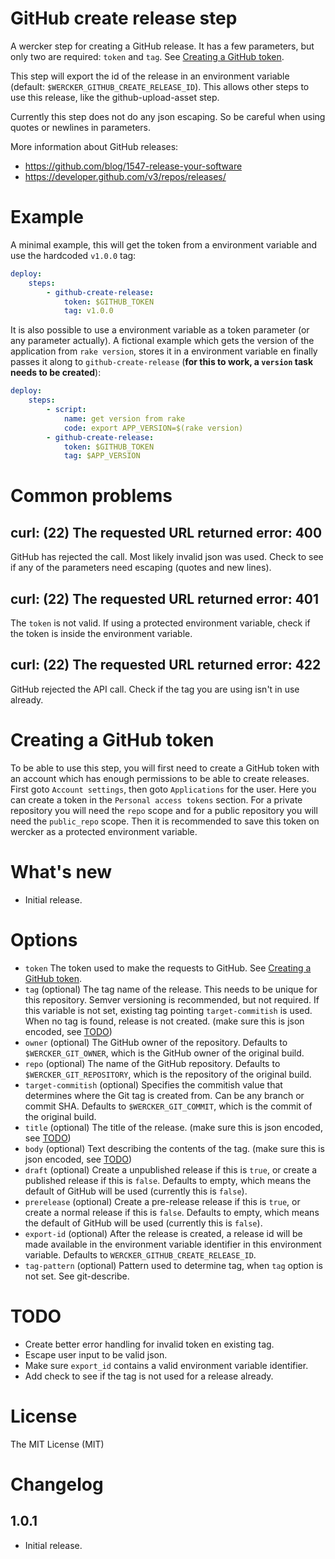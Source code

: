 # GitHub create release step

A wercker step for creating a GitHub release. It has a few parameters, but only two are required: `token` and `tag`. See [Creating a GitHub token](#creating-a-github-token).

This step will export the id of the release in an environment variable (default: `$WERCKER_GITHUB_CREATE_RELEASE_ID`). This allows other steps to use this release, like the github-upload-asset step.

Currently this step does not do any json escaping. So be careful when using quotes or newlines in parameters.

More information about GitHub releases:

- https://github.com/blog/1547-release-your-software
- https://developer.github.com/v3/repos/releases/

# Example

A minimal example, this will get the token from a environment variable and use the hardcoded `v1.0.0` tag:

``` yaml
deploy:
    steps:
        - github-create-release:
            token: $GITHUB_TOKEN
            tag: v1.0.0
```

It is also possible to use a environment variable as a token parameter (or any parameter actually). A fictional example which gets the version of the application from `rake version`, stores it in a environment variable en finally passes it along to `github-create-release` (**for this to work, a `version` task needs to be created**):

``` yaml
deploy:
    steps:
        - script:
            name: get version from rake
            code: export APP_VERSION=$(rake version)
        - github-create-release:
            token: $GITHUB_TOKEN
            tag: $APP_VERSION
```

# Common problems

## curl: (22) The requested URL returned error: 400

GitHub has rejected the call. Most likely invalid json was used. Check to see if any of the parameters need escaping (quotes and new lines).

## curl: (22) The requested URL returned error: 401

The `token` is not valid. If using a protected environment variable, check if the token is inside the environment variable.

## curl: (22) The requested URL returned error: 422

GitHub rejected the API call. Check if the tag you are using isn't in use already.

# Creating a GitHub token

To be able to use this step, you will first need to create a GitHub token with an account which has enough permissions to be able to create releases. First goto `Account settings`, then goto `Applications` for the user. Here you can create a token in the `Personal access tokens` section. For a private repository you will need the `repo` scope and for a public repository you will need the `public_repo` scope. Then it is recommended to save this token on wercker as a protected environment variable.

# What's new

- Initial release.

# Options

- `token` The token used to make the requests to GitHub. See [Creating a GitHub token](#creating-a-github-token).
- `tag` (optional) The tag name of the release. This needs to be unique for this repository. Semver versioning is recommended, but not required. If this variable is not set, existing tag pointing `target-commitish` is used. When no tag is found, release is not created. (make sure this is json encoded, see [TODO](#todo))
- `owner` (optional) The GitHub owner of the repository. Defaults to `$WERCKER_GIT_OWNER`, which is the GitHub owner of the original build.
- `repo` (optional) The name of the GitHub repository. Defaults to `$WERCKER_GIT_REPOSITORY`, which is the repository of the original build.
- `target-commitish` (optional) Specifies the commitish value that determines where the Git tag is created from. Can be any branch or commit SHA. Defaults to `$WERCKER_GIT_COMMIT`, which is the commit of the original build.
- `title` (optional) The title of the release. (make sure this is json encoded, see [TODO](#todo))
- `body` (optional) Text describing the contents of the tag. (make sure this is json encoded, see [TODO](#todo))
- `draft` (optional) Create a unpublished release if this is `true`, or create a published release if this is `false`. Defaults to empty, which means the default of GitHub will be used (currently this is `false`).
- `prerelease` (optional) Create a pre-release release if this is `true`, or create a normal release if this is `false`. Defaults to empty, which means the default of GitHub will be used (currently this is `false`).
- `export-id` (optional) After the release is created, a release id will be made available in the environment variable identifier in this environment variable. Defaults to `WERCKER_GITHUB_CREATE_RELEASE_ID`.
- `tag-pattern` (optional) Pattern used to determine tag, when `tag` option is not set. See git-describe.

# TODO

- Create better error handling for invalid token en existing tag.
- Escape user input to be valid json.
- Make sure `export_id` contains a valid environment variable identifier.
- Add check to see if the tag is not used for a release already.

# License

The MIT License (MIT)

# Changelog

## 1.0.1

- Initial release.
